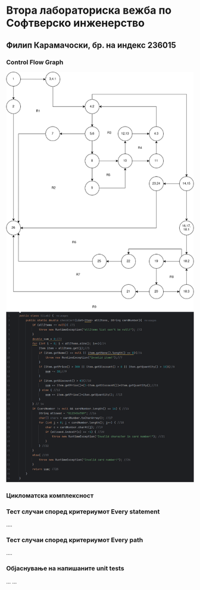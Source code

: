 # Втора лабораториска вежба по Софтверско инженерство

## Филип Карамачоски, бр. на индекс 236015 

###  Control Flow Graph

![Screenshot of Control Flow Graph](./SILab2_236015.png)
![Doobjasnuvanje na Kodot](./code.png)

### Цикломатска комплексност

### Тест случаи според критериумот  Every statement

....

### Тест случаи според критериумот Every path

....

### Објаснување на напишаните unit tests

...
...
